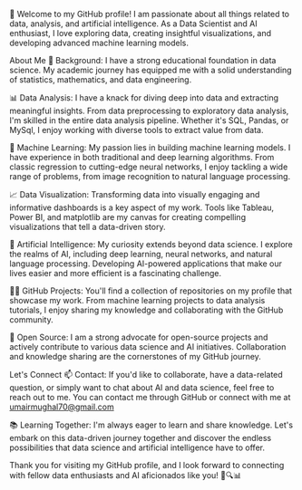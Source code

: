 👋 Welcome to my GitHub profile! I am passionate about all things related to data, analysis, and artificial intelligence. As a Data Scientist and AI enthusiast, I love exploring data, creating insightful visualizations, and developing advanced machine learning models.

About Me
🧬 Background: I have a strong educational foundation in data science. My academic journey has equipped me with a solid understanding of statistics, mathematics, and data engineering.

📊 Data Analysis: I have a knack for diving deep into data and extracting meaningful insights. From data preprocessing to exploratory data analysis, I'm skilled in the entire data analysis pipeline. Whether it's SQL, Pandas, or MySql, I enjoy working with diverse tools to extract value from data.

🤖 Machine Learning: My passion lies in building machine learning models. I have experience in both traditional and deep learning algorithms. From classic regression to cutting-edge neural networks, I enjoy tackling a wide range of problems, from image recognition to natural language processing.

📈 Data Visualization: Transforming data into visually engaging and informative dashboards is a key aspect of my work. Tools like Tableau, Power BI, and matplotlib are my canvas for creating compelling visualizations that tell a data-driven story.

🧠 Artificial Intelligence: My curiosity extends beyond data science. I explore the realms of AI, including deep learning, neural networks, and natural language processing. Developing AI-powered applications that make our lives easier and more efficient is a fascinating challenge.

👨‍💻 GitHub Projects: You'll find a collection of repositories on my profile that showcase my work. From machine learning projects to data analysis tutorials, I enjoy sharing my knowledge and collaborating with the GitHub community.

🌟 Open Source: I am a strong advocate for open-source projects and actively contribute to various data science and AI initiatives. Collaboration and knowledge sharing are the cornerstones of my GitHub journey.

Let's Connect
📫 Contact: If you'd like to collaborate, have a data-related question, or simply want to chat about AI and data science, feel free to reach out to me. You can contact me through GitHub or connect with me at umairmughal70@gmail.com

📚 Learning Together: I'm always eager to learn and share knowledge. Let's embark on this data-driven journey together and discover the endless possibilities that data science and artificial intelligence have to offer.

Thank you for visiting my GitHub profile, and I look forward to connecting with fellow data enthusiasts and AI aficionados like you! 🚀🔍📊
